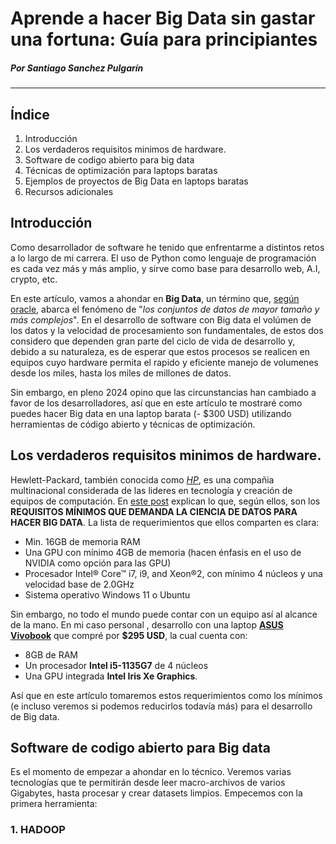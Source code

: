 # Aprende a hacer Big Data sin gastar una fortuna: Guía para principiantes
##### Por Santiago Sanchez Pulgarín

---

## Índice

1. Introducción
2. Los verdaderos requisitos minimos de hardware.
3. Software de codigo abierto para big data
4. Técnicas de optimización para laptops baratas
5. Ejemplos de proyectos de Big Data en laptops baratas
6. Recursos adicionales

## Introducción

Como desarrollador de software he tenido que enfrentarme a distintos retos a lo largo de mi carrera. El uso de Python como lenguaje de programación es cada vez más y más amplio, y sirve como base para desarrollo web, A.I, crypto, etc.

En este artículo, vamos a ahondar en **Big Data**, un término que, [según oracle](https://www.oracle.com/co/big-data/what-is-big-data/), abarca el fenómeno de "*los conjuntos de datos de mayor tamaño y más complejos*". En el desarrollo de software con Big data el volúmen de los datos y la velocidad de procesamiento son fundamentales, de estos dos considero que dependen gran parte del ciclo de vida de desarrollo y, debido a su naturaleza, es de esperar que estos procesos se realicen en equipos cuyo hardware permita el rapido y eficiente manejo de volumenes desde los miles, hasta los miles de millones de datos. 

Sin embargo, en pleno 2024 opino que las circunstancias han cambiado a favor de los desarrolladores, así que en este artículo te mostraré como puedes hacer Big data en una laptop barata (- $300 USD) utilizando herramientas de código abierto y técnicas de optimización.

## Los verdaderos requisitos minimos de hardware.

Hewlett-Packard, también conocida como *[HP](https://es.wikipedia.org/wiki/Hewlett-Packard)*, es una compañia multinacional considerada de las lideres en tecnología y creación de equipos de computación. En [este post](https://www.hp.com/us-en/workstations/learning-hub/what-kind-computer-data-science.html) explican lo que, según ellos, son los **REQUISITOS MÍNIMOS QUE DEMANDA LA CIENCIA DE DATOS PARA HACER BIG DATA**. La lista de requerimientos que ellos comparten es clara:

- Min. 16GB de memoria RAM
- Una GPU con mínimo 4GB de memoria (hacen énfasis en el uso de NVIDIA como opción para las GPU)
- Procesador Intel® Core™ i7, i9, and Xeon®2, con mínimo 4 núcleos y una velocidad base de 2.0GHz
- Sistema operativo Windows 11 o Ubuntu

Sin embargo, no todo el mundo puede contar con un equipo así al alcance de la mano. En mi caso personal , desarrollo con una laptop **[ASUS Vivobook](https://www.ebay.com/itm/305360358598?itmmeta=01HQBT5X317B08S9CM047J68T4&hash=item4718e54cc6:g:YA4AAOSwVzNlqXaX&itmprp=enc%3AAQAIAAAA4DNjCQREvQgrTtZkyuf1NaGnuNkfeub7RnRM%2B0MQkHTbmZfLrOyX185AAwXVq6bb5ODX4IG%2FxRLAYMV%2FobfZqdb5WUdbTeY0aHyequ%2BCVddOrdBdWQH5wfG8efar%2FdiZuizhaYF4EMXDy9gpfyxtPCzsilX8h9rtgndCJDEUJAbSc4eEqx3m6vDgMUYtMGlcfBfETnORQ8QqhpatKEE3EYUQD%2BsyVvoCXHLdA4HUzM1e%2BEN6lTkCgWMxfjfu8lTAeAODQfjunZKBTxa8d%2FcoafwyJ1VMY%2FVb55s0BbirOBD4%7Ctkp%3ABk9SR8zRl_q6Yw)** que compré por **$295 USD**, la cual cuenta con: 

- 8GB de RAM
- Un procesador **Intel i5-1135G7** de 4 núcleos
- Una GPU integrada **Intel Iris Xe Graphics**. 

Así que en este artículo tomaremos estos requerimientos como los mínimos (e incluso veremos si podemos reducirlos todavía más) para el desarrollo de Big data.

## Software de codigo abierto para Big data

Es el momento de empezar a ahondar en lo técnico. Veremos varias tecnologías que te permitirán desde leer macro-archivos de varios Gigabytes, hasta procesar y crear datasets limpios. Empecemos con la primera herramienta:

### 1. HADOOP
